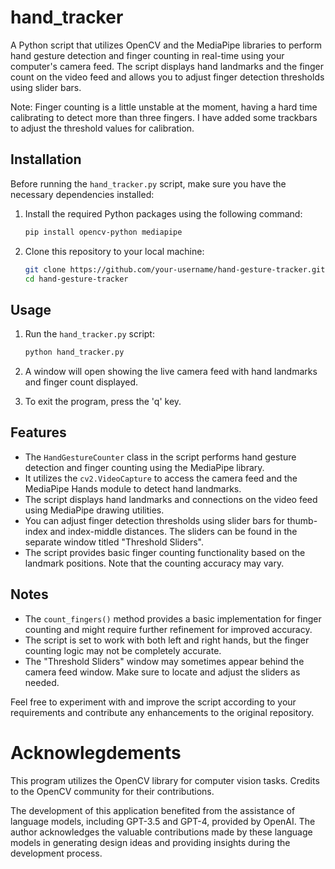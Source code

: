 # hand_tracker

A Python script that utilizes OpenCV and the MediaPipe libraries to perform hand gesture detection and finger counting in real-time using your computer's camera feed. The script displays hand landmarks and the finger count on the video feed and allows you to adjust finger detection thresholds using slider bars.

Note: Finger counting is a little unstable at the moment, having a hard time calibrating to detect more than three fingers. I have added some trackbars to adjust the threshold values for calibration.

## Installation

Before running the `hand_tracker.py` script, make sure you have the necessary dependencies installed:

1. Install the required Python packages using the following command:

   ```bash
   pip install opencv-python mediapipe
   ```

2. Clone this repository to your local machine:

   ```bash
   git clone https://github.com/your-username/hand-gesture-tracker.git
   cd hand-gesture-tracker
   ```

## Usage

1. Run the `hand_tracker.py` script:

   ```bash
   python hand_tracker.py
   ```

2. A window will open showing the live camera feed with hand landmarks and finger count displayed.

3. To exit the program, press the 'q' key.

## Features

- The `HandGestureCounter` class in the script performs hand gesture detection and finger counting using the MediaPipe library.
- It utilizes the `cv2.VideoCapture` to access the camera feed and the MediaPipe Hands module to detect hand landmarks.
- The script displays hand landmarks and connections on the video feed using MediaPipe drawing utilities.
- You can adjust finger detection thresholds using slider bars for thumb-index and index-middle distances. The sliders can be found in the separate window titled "Threshold Sliders".
- The script provides basic finger counting functionality based on the landmark positions. Note that the counting accuracy may vary.

## Notes

- The `count_fingers()` method provides a basic implementation for finger counting and might require further refinement for improved accuracy.
- The script is set to work with both left and right hands, but the finger counting logic may not be completely accurate.
- The "Threshold Sliders" window may sometimes appear behind the camera feed window. Make sure to locate and adjust the sliders as needed.

Feel free to experiment with and improve the script according to your requirements and contribute any enhancements to the original repository.
                                                                                
# Acknowlegdements                                                              
                                                                                
This program utilizes the OpenCV library for computer vision tasks. Credits to the OpenCV community for their contributions.

The development of this application benefited from the assistance of language models, including GPT-3.5 and GPT-4, provided by OpenAI. The author acknowledges the valuable contributions made by these language models in generating design ideas and providing insights during the development process.
